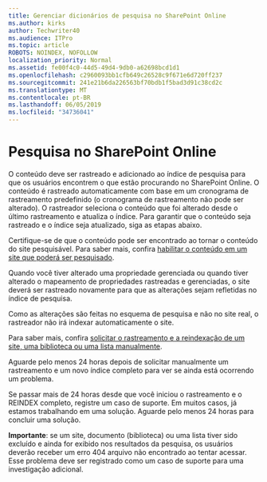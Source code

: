 ```yaml
---
title: Gerenciar dicionários de pesquisa no SharePoint Online
ms.author: kirks
author: Techwriter40
ms.audience: ITPro
ms.topic: article
ROBOTS: NOINDEX, NOFOLLOW
localization_priority: Normal
ms.assetid: fe00f4c0-44d5-49d4-9db0-a62698bcd1d1
ms.openlocfilehash: c2960093bb1cfb649c26528c9f671e6d720ff237
ms.sourcegitcommit: 241e21b6da226563bf70bdb1f5bad3d91c38cd2c
ms.translationtype: MT
ms.contentlocale: pt-BR
ms.lasthandoff: 06/05/2019
ms.locfileid: "34736041"
---
```

# <a name="search-in-sharepoint-online"></a>Pesquisa no SharePoint Online

O conteúdo deve ser rastreado e adicionado ao índice de pesquisa para que os usuários encontrem o que estão procurando no SharePoint Online. O conteúdo é rastreado automaticamente com base em um cronograma de rastreamento predefinido (o cronograma de rastreamento não pode ser alterado). O rastreador seleciona o conteúdo que foi alterado desde o último rastreamento e atualiza o índice. Para garantir que o conteúdo seja rastreado e o índice seja atualizado, siga as etapas abaixo.

Certifique-se de que o conteúdo pode ser encontrado ao tornar o conteúdo do site pesquisável. Para saber mais, confira [habilitar o conteúdo em um site que poderá ser pesquisado](https://docs.microsoft.com/en-us/sharepoint/make-site-content-searchable).

Quando você tiver alterado uma propriedade gerenciada ou quando tiver alterado o mapeamento de propriedades rastreadas e gerenciadas, o site deverá ser rastreado novamente para que as alterações sejam refletidas no índice de pesquisa. 

Como as alterações são feitas no esquema de pesquisa e não no site real, o rastreador não irá indexar automaticamente o site. 

Para saber mais, confira [solicitar o rastreamento e a reindexação de um site, uma biblioteca ou uma lista manualmente](https://docs.microsoft.com/en-us/sharepoint/crawl-site-conten).

 Aguarde pelo menos 24 horas depois de solicitar manualmente um rastreamento e um novo índice completo para ver se ainda está ocorrendo um problema. 

Se passar mais de 24 horas desde que você iniciou o rastreamento e o REINDEX completo, registre um caso de suporte. Em muitos casos, já estamos trabalhando em uma solução. Aguarde pelo menos 24 horas para concluir uma solução.

**Importante**: se um site, documento (biblioteca) ou uma lista tiver sido excluído e ainda for exibido nos resultados da pesquisa, os usuários deverão receber um erro 404 arquivo não encontrado ao tentar acessar. Esse problema deve ser registrado como um caso de suporte para uma investigação adicional. 



